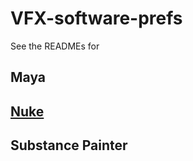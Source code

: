 # VFX-software-prefs

See the READMEs for

<h2>Maya</h2>
<h2><a href="https://github.com/sharktacos/VFX-software-prefs/tree/main/Nuke#readme">Nuke</a></h2>
<h2>Substance Painter</h2>
